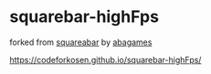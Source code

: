 # squarebar-highFps
 
forked from [squareabar](https://github.com/abagames/crisp-game-lib-games/tree/main/docs/squarebar) by [abagames](https://github.com/abagames)
 
https://codeforkosen.github.io/squarebar-highFps/
